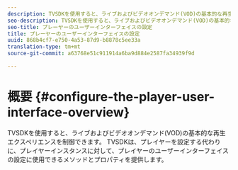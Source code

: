 ```yaml
---
description: TVSDKを使用すると、ライブおよびビデオオンデマンド(VOD)の基本的な再生エクスペリエンスを制御できます。 TVSDKは、プレイヤーを設定する代わりに、プレイヤーインスタンスに対して、プレイヤーのユーザーインターフェイスの設定に使用できるメソッドとプロパティを提供します。
seo-description: TVSDKを使用すると、ライブおよびビデオオンデマンド(VOD)の基本的な再生エクスペリエンスを制御できます。 TVSDKは、プレイヤーを設定する代わりに、プレイヤーインスタンスに対して、プレイヤーのユーザーインターフェイスの設定に使用できるメソッドとプロパティを提供します。
seo-title: プレーヤーのユーザーインターフェイスの設定
title: プレーヤーのユーザーインターフェイスの設定
uuid: 868b4cf7-e750-4a53-87d9-b8878c5ee33a
translation-type: tm+mt
source-git-commit: a63768e51c911914a6ba9d884e2587fa34939f9d

---
```



# 概要 {#configure-the-player-user-interface-overview}

TVSDKを使用すると、ライブおよびビデオオンデマンド(VOD)の基本的な再生エクスペリエンスを制御できます。 TVSDKは、プレイヤーを設定する代わりに、プレイヤーインスタンスに対して、プレイヤーのユーザーインターフェイスの設定に使用できるメソッドとプロパティを提供します。